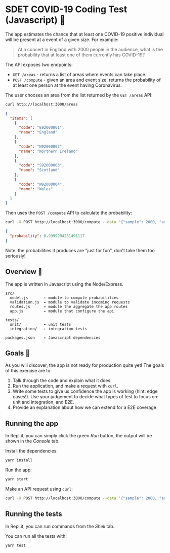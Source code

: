 # SDET COVID-19 Coding Test (Javascript) 🦠

The app estimates the chance that at least one COVID-19 positive
individual will be present at a event of a given size. For example:

> At a concert in England with 2000 people in the audience, what is the
> probability that at least one of them currently has COVID-19?

The API exposes two endpoints:

- `GET /areas` - returns a list of areas where events can take place.
- `POST /compute` - given an area and event size, returns the probability
  of at least one person at the event having Coronavirus.

The user chooses an area from the list returned by the `GET /areas` API:

```bash
curl http://localhost:3000/areas
```

```json
{
  "items": [
    {
      "code": "E92000001",
      "name": "England"
    },
    {
      "code": "N92000002",
      "name": "Northern Ireland"
    },
    {
      "code": "S92000003",
      "name": "Scotland"
    },
    {
      "code": "W92000004",
      "name": "Wales"
    }
  ]
}
```

Then uses the `POST /compute` API to calculate the probability:

```bash
curl -X POST http://localhost:3000/compute --data '{"sample": 2000, "area_code": "E92000001"}'
```

```json
{
  "probability": 0.9999994281491117
}
```

Note: the probabilities it produces are "just for fun", don't take them too seriously!

## Overview 🔭

The app is written in Javascript using the Node/Express.

```
src/
  model.js       ← module to compute probabilities
  validation.js  ← module to validate incoming requests
  routes.js      ← module the aggregate the app routes
  app.js         ← module that configure the api

tests/
  unit/          ← unit tests
  integration/   ← integration tests

packages.json    ← Javascript dependencies
```

## Goals 🎯

As you will discover, the app is not ready for production quite yet! The goals of this exercise are to:

1. Talk through the code and explain what it does.
2. Run the application, and make a request with `curl`.
3. Write some tests to give us confidence the app is working (hint: edge cases!).
   Use your judgement to decide what types of test to focus on: unit and integration, and E2E.
4. Provide an explanation about how we can extend for a E2E coverage

## Running the app

In Repl.it, you can simply click the green _Run_ button, the output will be shown in the _Console_ tab.

Install the dependencies:

```bash
yarn install
```

Run the app:

```bash
yarn start
```

Make an API request using `curl`:

```bash
curl -X POST http://localhost:3000/compute --data '{"sample": 2000, "area_code": "E92000001"}'
```

## Running the tests

In Repl.it, you can run commands from the _Shell_ tab.

You can run all the tests with:

```bash
yarn test
```
